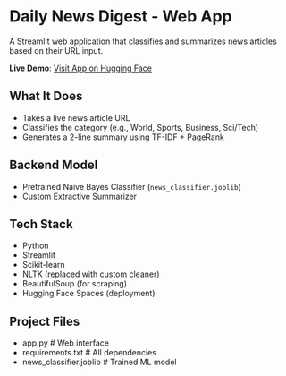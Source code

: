 # Daily News Digest - Web App

A Streamlit web application that classifies and summarizes news articles based on their URL input.

**Live Demo**: [Visit App on Hugging Face](https://huggingface.co/spaces/Deejay888/News_Classifier)

## What It Does

- Takes a live news article URL
- Classifies the category (e.g., World, Sports, Business, Sci/Tech)
- Generates a 2-line summary using TF-IDF + PageRank

## Backend Model

- Pretrained Naive Bayes Classifier (`news_classifier.joblib`)
- Custom Extractive Summarizer

## Tech Stack

- Python
- Streamlit
- Scikit-learn
- NLTK (replaced with custom cleaner)
- BeautifulSoup (for scraping)
- Hugging Face Spaces (deployment)

## Project Files
- app.py # Web interface
- requirements.txt # All dependencies
- news_classifier.joblib # Trained ML model
